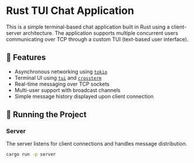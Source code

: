 # Rust TUI Chat Application

This is a simple terminal-based chat application built in Rust using a client-server architecture. The application supports multiple concurrent users communicating over TCP through a custom TUI (text-based user interface).

## 🧠 Features

- Asynchronous networking using [`tokio`](https://crates.io/crates/tokio)
- Terminal UI using [`tui`](https://crates.io/crates/tui) and [`crossterm`](https://crates.io/crates/crossterm)
- Real-time messaging over TCP sockets
- Multi-user support with broadcast channels
- Simple message history displayed upon client connection

## 🚀 Running the Project

### Server

The server listens for client connections and handles message distribution.

```bash
cargo run -p server

